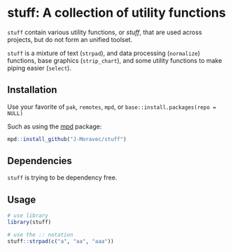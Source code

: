 # stuff: A collection of utility functions

`stuff` contain various utility functions, or *stuff*, that are used across projects,
but do not form an unified toolset.

`stuff` is a mixture of text (`strpad`), and data processing (`normalize`) functions,
base graphics (`strip_chart`), and some utility functions to make piping easier (`select`).

## Installation

Use your favorite of `pak`, `remotes`, `mpd`, or `base::install.packages(repo = NULL)`

Such as using the [mpd](https://github.com/J-Moravec/mpd/) package:

```r
mpd::install_github("J-Moravec/stuff")
```

## Dependencies

`stuff` is trying to be dependency free.

## Usage

```r
# use library
library(stuff)

# use the :: notation
stuff::strpad(c("a", "aa", "aaa"))
```
